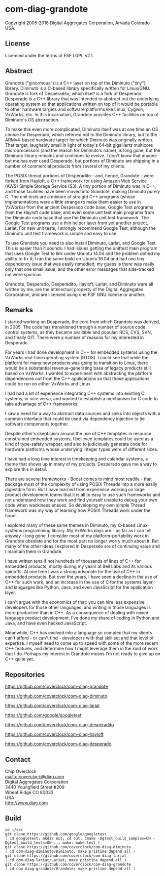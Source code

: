 # com-diag-grandote

Copyright 2005-2018 Digital Aggregates Corporation, Arvada Colorado USA.

## License

Licensed under the terms of FSF LGPL v2.1.

## Abstract

Grandote ("ginormous") is a C++ layer on top of the Diminuto
("tiny") library.  Diminuto is a C-based library specifically
written for Linux/GNU. Grandote is fork of Desperadito, which itself
is a fork of Desperado. Desperado is a C++ library that was intended
to abstract out the underlying operating system so that applications
written on top of it would be portable to other hardware targets and
software platforms like Linux, Cygwin, VxWorks, etc. In this incarnation,
Grandote provides C++ facilities on top of Diminuto's OS abstraction.

To make this even more complicated, Diminuto itself was at one time an
OS choice for Desperado, which referred not to the Diminuto library, but
to the ARMv4-based hardware target for which Diminuto was originally
written. That target, laughably small in light of today's 64-bit
gigaHertz multicore microprocessors (and the reason for Diminuto's name),
is long gone, but the Diminuto library remains and continues to evolve.
I don't know that anyone but me has ever used Desperado, but portions
of Diminuto are shipping in a number of commercial products from several
of my clients.

The POSIX thread portions of Desperadito - and, hence, Grandote - were
forked from Hayloft, a C++ framework for using Amazon Web Service (AWS)
Simple Storage Service (S3). A tiny portion of Diminuto was in C++,
and those facilities have been moved into Grandote, making Diminuto
purely C. The unit tests are a mixture of straight C++ programs (whose
implementations were a little strange to make them easier to use in
VxWorks) from the ancient Desperado code base, Google Test programs from
the Hayloft code base, and even some unit test main programs from the
Diminuto code base that use the Diminuto unit test framework. The Google
Test programs use a thin helper layer from yet another project, Lariat.
For new unit tests, I strongly recommend Google Test, although the
Diminuto unit test framework is simple and easy to use.

To use Grandote you need to also install Diminuto, Lariat, and Google
Test. This is easier than it sounds. I had issues getting the unittest
main program that uses Google Test to link under Ubuntu 14.04 and the
problem defied my ability to fix it; I ran the same build on Ubuntu 16.04
and had one tiny dependency issue that was easily remedied; my guess is
there was really only that one small issue, and the other error messages
that side-tracked me were spurious.

Grandote, Desperado, Desperadito, Hayloft, Lariat, and Diminuto were all
written by me, are the intellectual property of the Digital Aggregates
Corporation, and are licensed using one FSF GNU license or another.

## Remarks

I started working on Desperado, the core from which Grandote was derived,
in 2005. The code has transitioned through a number of source code
control systems, as they became available and popular: RCS, CVS, SVN,
and finally GIT. There were a number of reasons for my interested in
Desperado.

For years I had done development in C++ for embedded systems using the
VxWorks real-time operating system (RTOS). I could see that while the
platform for many new products was going to transition to Linux, there
would be a substantial revenue-generating base of legacy products still
based on VxWorks. I wanted to experiment with abstracting the platform
dependencies out from the C++ applications so that those applications
could be run on either VxWorks and Linux.

I had had a lot of experience integrating C++ systems into existing C
systems, or vice versa, and wanted to establish a mechanism for C code
to take advantage of C++ frameworks.

I saw a need for a way to abstract data sources and sinks into objects
with a common interface that could be used via dependency injection to
tie software components together.

Despite other's skepticism around the use of C++ templates in resource
constrained embedded systems, I believed templates could be used as a
kind of type-safety wrapper, and also to judiciously generate code for
hardware platforms whose underlying integer types were of different sizes.

I have had a long time interest in timekeeping and calendar systems,
a theme that shows up in many of my projects. Desperado gave me a way
to explore this in detail.

There are several frameworks - Boost comes to mind most readily - that
package most of the complexity of using POSIX Threads into a more easily
digestible form. But I have learned from experience working on large
product development teams that it is all to easy to use such frameworks
and not understand how they work and find yourself unable to debug your
own code when wackiness ensues. So developing my own simple Thread
framework was my way of learning how POSIX Threads work under the hood.

I explored many of these same themes in Diminuto, my C-based Linux systems
programming library. My VxWorks days are - as far as I can tell anyway -
long gone. I consider most of my platform-portability work in Grandote
obsolete and for the most part no longer worry much about it. But many
of the other ideas I explored in Desperado are of continuing value and
I maintain them in Grandote.

I have written tens if not hundreds of thousands of lines of C++ for
embedded products, mostly during my years at Bell Labs and its various
spinoffs.  At one time I was a strong advocate for the use of C++ in
embedded products. But over the years, I have seen a decline in the use
of C++ for such work, and an increase in the use of C for the systems
layer, and languages like Python, Java, and even JavaScript for the
application layer.

I can't argue with the economics of that: you can hire less expensive
developers for those other languages, and writing in those languages
is more productive than in C++. As a consequence of dealing with mixed
language product development, I've done my share of coding in Python
and Java, and have even hacked JavaScript.

Meanwhile, C++ has evolved into a language so complex that my clients
can't afford - or can't find - developers with that skill set and that
level of expertise. I myself need to come up to speed with some of the
more recent C++ features, and determine how I might leverage them in
the kind of work that I do. Perhaps my interest in Grandote means I'm
not ready to give up on C++ quite yet.

## Repositories

<https://github.com/coverclock/com-diag-grandote>

<https://github.com/coverclock/com-diag-diminuto>

<https://github.com/coverclock/com-diag-lariat>

<https://github.com/google/googletest>

<https://github.com/coverclock/com-diag-desperadito>

<https://github.com/coverclock/com-diag-hayloft>

<https://github.com/coverclock/com-diag-desperado>

## Contact

Chip Overclock<br/>
<mailto:coverclock@diag.com><br/>
Digital Aggregates Corporation<br/>
3440 Youngfield Street #209<br/>
Wheat Ridge CO 80033<br/>
USA<br/>
<http://www.diag.com><br/>

## Build

    cd ~/src
    git clone https://github.com/google/googletest
    ( cd googletest; mkdir out; cd out; cmake -Dgtest_build_samples=ON -Dgtest_build_tests=ON ..; make; make test )
    git clone https://github.com/coverclock/com-diag-diminuto
    ( cd com-diag-diminuto/Diminuto; make pristine depend all )
    git clone https://github.com/coverclock/com-diag-lariat
    ( cd com-diag-lariat/Lariat; make pristine depend all )
    git clone https://github.com/coverclock/com-diag-grandote
    ( cd com-diag-grandote/Grandote; make pristine depend all )

